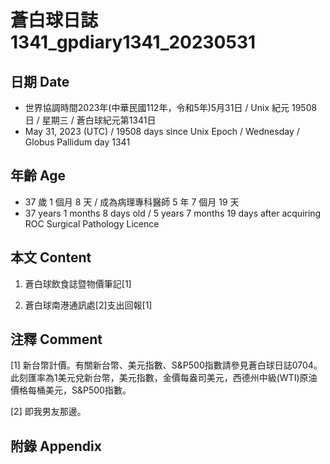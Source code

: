 [_metadata_:encoding]: - "utf-8"
[_metadata_:language]: - "zh-Hant-TW"
[_metadata_:fileformat]: - "markdown"
[_metadata_:MIME_type]: - "text/plain"
[_metadata_:markdown_version]: - "commonmark version 0.30"
[_metadata_:markdown_spec]: - "https://spec.commonmark.org/0.30/"

# 蒼白球日誌1341_gpdiary1341_20230531 #

## 日期 Date ##

* 世界協調時間2023年(中華民國112年，令和5年)5月31日 / Unix 紀元 19508 日 / 星期三 / 蒼白球紀元第1341日
* May 31, 2023 (UTC) / 19508 days since Unix Epoch / Wednesday / Globus Pallidum day 1341

## 年齡 Age ##

* 37 歲 1 個月 8 天 / 成為病理專科醫師 5 年 7 個月 19 天
* 37 years 1 months 8 days old / 5 years 7 months 19 days after acquiring ROC Surgical Pathology Licence

## 本文 Content ##

1. 蒼白球飲食誌暨物價筆記[1]

    
2. 蒼白球南港通訊處[2]支出回報[1]

    

## 注釋 Comment ##

[1] 新台幣計價。有關新台幣、美元指數、S&P500指數請參見蒼白球日誌0704。此刻匯率為1美元兌新台幣，美元指數，金價每盎司美元，西德州中級(WTI)原油價格每桶美元，S&P500指數。


[2] 即我男友那邊。



## 附錄 Appendix ##

